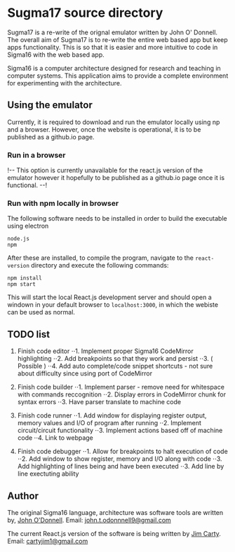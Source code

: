 # Sugma17 source directory

Sugma17 is a re-write of the orignal emulator written by John O' Donnell. The overall aim of Sugma17 is to re-write the entire web based app but keep apps functionality. This is so that it is easier and more intuitive to code in Sigma16 with the web based app. 

Sigma16 is a computer architecture designed for research and teaching in computer systems.  This application aims to provide a complete environment for experimenting with the architecture.

## Using the emulator

Currently, it is required to download and run the emulator locally using np and a browser. However, once the website is operational, it is to be published as a github.io page.

### Run in a browser

!-- This option is currently unavailable for the react.js version of the emulator however it hopefully to be published as a github.io page once it is functional. --!

### Run with npm locally in browser

The following software needs to be installed in order to build the executable using electron

    node.js
    npm

After these are installed, to compile the program, navigate to the  `react-version` directory and execute the following commands:

    npm install
    npm start

This will start the local React.js development server and should open a windown in your default browser to `localhost:3000`, in which the webiste can be used as normal.

## TODO list

  1. Finish code editor
  ⋅⋅1. Implement proper Sigma16 CodeMirror highlighting
  ⋅⋅2. Add breakpoints so that they work and persist
  ⋅⋅3. ( Possible )
  ⋅⋅4. Add auto complete/code snippet shortcuts - not sure about difficulty since using port of CodeMirror

  2. Finish code builder
  ⋅⋅1. Implement parser - remove need for whitespace with commands reccognition
  ⋅⋅2. Display errors in CodeMirror chunk for syntax errors
  ⋅⋅3. Have parser translate to machine code

  3. Finish code runner
  ⋅⋅1. Add window for displaying register output, memory values and I/O of program after running
  ⋅⋅2. Implement circuit/circuit functionality
  ⋅⋅3. Implement actions based off of machine code
  ⋅⋅4. Link to webpage

  4. Finish code debugger
  ⋅⋅1. Allow for breakpoints to halt execution of code
  ⋅⋅2. Add window to show register, memory and I/O along with code
  ⋅⋅3. Add highlighting of lines being and have been executed
  ⋅⋅3. Add line by line exectuting ability

## Author

The original Sigma16 language, architecture was software tools are written by, [John O'Donnell](https://jtod.github.io/index.html). Email: john.t.odonnnell9@gmail.com

The current React.js version of the software is being written by [Jim Carty](https://github.com/questiowo). Email: cartyjim1@gmail.com
